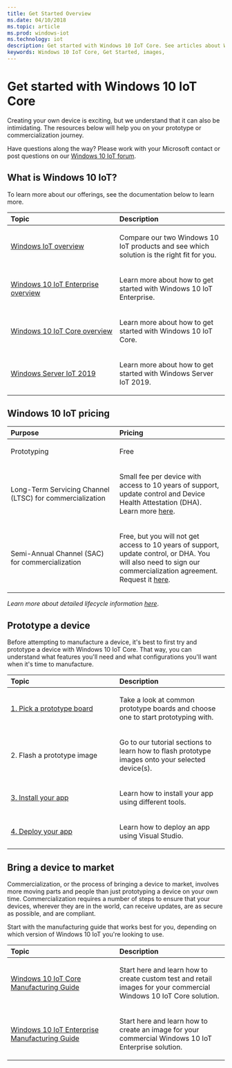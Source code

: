 ```yaml
---
title: Get Started Overview 
ms.date: 04/10/2018 
ms.topic: article 
ms.prod: windows-iot
ms.technology: iot
description: Get started with Windows 10 IoT Core. See articles about Windows 10 IoT, Windows 10 IoT pricing, device prototyping, and bringing a device to market.
keywords: Windows 10 IoT Core, Get Started, images, 
---
```


# Get started with Windows 10 IoT Core

Creating your own device is exciting, but we understand that it can also be intimidating. The resources below will help you on your prototype or commercialization journey. 

Have questions along the way? Please work with your Microsoft contact or post questions on our [Windows 10 IoT forum](https://social.msdn.microsoft.com/forums/en-US/home?forum=WindowsIoT).

## What is Windows 10 IoT?

To learn more about our offerings, see the documentation below to learn more. 

<table>
<colgroup>
<col width="50%" />
<col width="50%" />
</colgroup>
<thead>
<tr class="header">
<th align="left">Topic</th>
<th align="left">Description</th>
</tr>
</thead>
<tbody>

<tr class="odd">
<td align="left"><p><a href="windows-iot.md" data-raw-source="[Windows IoT Overview](windows-iot.md)">Windows IoT overview</a></p></td>
<td align="left"><p>Compare our two Windows 10 IoT products and see which solution is the right fit for you.</p></td>
</tr>

<tr class="odd">
<td align="left"><p><a href="windows-iot-enterprise.md" data-raw-source="[Windows 10 IoT Enterprise Overview](windows-iot-enterprise.md)">Windows 10 IoT Enterprise overview</a></p></td>
<td align="left"><p>Learn more about how to get started with Windows 10 IoT Enterprise.</p></td>
</tr>

<tr class="odd">
<td align="left"><p><a href="windows-iot-core.md" data-raw-source="[Windows 10 IoT Core Overview](windows-iot-core.md)">Windows 10 IoT Core overview</a></p></td>
<td align="left"><p>Learn more about how to get started with Windows 10 IoT Core.</p></td>
</tr>

<tr class="odd">
  <td align="left"><p><a href="windows-server.md" data-raw-source="[Windows Server IoT 2019](./windows-server.md)">Windows Server IoT 2019</a></p></td>
<td align="left"><p>Learn more about how to get started with Windows Server IoT 2019.</p></td>
</tr>

</tbody>
</table>

## Windows 10 IoT pricing

<table>
<colgroup>
<col width="50%" />
<col width="50%" />
</colgroup>
<thead>
<tr class="header">
<th align="left">Purpose</th>
<th align="left">Pricing</th>
</tr>
</thead>
<tbody>

<tr class="odd">
<td align="left"><p>Prototyping</p></td>
<td align="left"><p>Free</p></td>
</tr>

<tr class="odd">
<td align="left"><p>Long-Term Servicing Channel (LTSC) for commercialization</p></td>
<td align="left"><p>Small fee per device with access to 10 years of support, update control and Device Health Attestation (DHA). Learn more <a href="/windows-hardware/manufacture/iot/iotcoreservicesoverview" data-raw-source="[here](/windows-hardware/manufacture/iot/iotcoreservicesoverview)">here</a>.</p></td>
</tr>

<tr class="odd">
<td align="left"><p>Semi-Annual Channel (SAC) for commercialization</p></td>
<td align="left"><p>Free, but you will not get access to 10 years of support, update control, or DHA. You will also need to sign our commercialization agreement. Request it <a href="https://www.aka.ms/SAC-agreement">here</a>.</p></td>
</tr>

</tbody>
</table>

<i>Learn more about detailed lifecycle information [here](https://support.microsoft.com/en-us/lifecycle/search?alpha=IoT%20Core)</i>.

## Prototype a device

Before attempting to manufacture a device, it's best to first try and prototype a device with Windows 10 IoT Core. That way, you can understand what features you'll need and what configurations you'll want when it's time to manufacture.

<table>
<colgroup>
<col width="50%" />
<col width="50%" />
</colgroup>
<thead>
<tr class="header">
<th align="left">Topic</th>
<th align="left">Description</th>
</tr>
</thead>
<tbody>

<tr class="odd">
<td align="left"><p><a href="/windows/iot-core/tutorials/quickstarter/PrototypeBoards"
>1. Pick a prototype board</a></p></td>
<td align="left"><p>Take a look at common prototype boards and choose one to start prototyping with.</p></td>
</tr>

<tr class="odd">
<td align="left"><p>2. Flash a prototype image</p></td>
<td align="left"><p>Go to our tutorial sections to learn how to flash prototype images onto your selected device(s). </p></td>
</tr>

<tr class="odd">
<td align="left"><p><a href="/windows/iot-core/develop-your-app/appinstaller">3. Install your app</a></p></td>
<td align="left"><p>Learn how to install your app using different tools.</p></td>
</tr>

<tr class="odd">
<td align="left"><p><a href="/windows/iot-core/develop-your-app/appdeployment">4. Deploy your app</a></p></td>
<td align="left"><p>Learn how to deploy an app using Visual Studio.</p></td>
</tr>

</tbody>
</table>

## Bring a device to market

Commercialization, or the process of bringing a device to market, involves more moving parts and people than just prototyping a device on your own time. Commercialization requires a number of steps to ensure that your devices, wherever they are in the world, can receive updates, are as secure as possible, and are compliant. 

Start with the manufacturing guide that works best for you, depending on which version of Windows 10 IoT you're looking to use.

<table>
<colgroup>
<col width="50%" />
<col width="50%" />
</colgroup>
<thead>
<tr class="header">
<th align="left">Topic</th>
<th align="left">Description</th>
</tr>
</thead>
<tbody>

<tr class="odd">
<td align="left"><p><a href="/windows-hardware/manufacture/iot/iot-core-manufacturing-guide"
>Windows 10 IoT Core Manufacturing Guide</a></p></td>
<td align="left"><p>Start here and learn how to create custom test and retail images for your commercial Windows 10 IoT Core solution.</p></td>
</tr>

<tr class="odd">
<td align="left"><p><a href="/windows-hardware/manufacture/desktop/iot-ent-overview">Windows 10 IoT Enterprise Manufacturing Guide</a></p></td>
<td align="left"><p>Start here and learn how to create an image for your commercial Windows 10 IoT Enterprise solution.</p></td>
</tr>

</tbody>
</table>